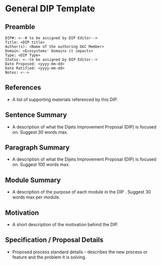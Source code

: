 # General DIP Template

## Preamble
```
DIP#: <--# to be assigned by DIP Editor-->
Title: <DIP title>
Author(s): <Name of the authoring DGC Member>
Domain: <Ecosystems' Domains it impacts>
Type: <DIP Type>
Status: <--to be assigned by DIP Editor-->
Date Proposed: <yyyy-mm-dd>
Date Ratified: <yyyy-mm-dd>
Notes: <-->
```
## References

- A list of supporting materials referenced by this DIP.

## Sentence Summary

- A description of what the Dijets Improvement Proposal (DIP) is focused on. Suggest 30 words max.

## Paragraph Summary

- A description of what the Dijets Improvement Proposal (DIP) is focused on. Suggest 100 words max.

## Module Summary

- A description of the purpose of each module in the DIP . Suggest 30 words max per module.

## Motivation

- A short description of the motivation behind the DIP. 

## Specification / Proposal Details

- Proposed process standard details - describes the new process or feature and the problem it is solving.
